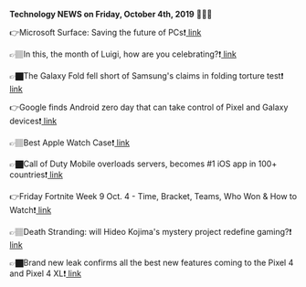 <b>Technology NEWS on Friday, October 4th, 2019</b> 📡📡📡 

👉Microsoft Surface: Saving the future of PCs❗️<a href='https://www.google.com/url?rct=j&sa=t&url=https://www.computerworld.com/article/3444178/microsoft-surface-saving-the-future-of-pcs.html&ct=ga&cd=CAIyGmVjZmViYzNiZjFkNzQyNDM6Y29tOmVuOlVT&usg=AFQjCNF6Caqr8GWmp7VG-Kvh_a0a8RdkBw'> link</a>

👉🏽In this, the month of Luigi, how are you celebrating?❗️<a href='https://www.google.com/url?rct=j&sa=t&url=https://venturebeat.com/2019/10/04/month-of-luigi/&ct=ga&cd=CAIyGmVjZmViYzNiZjFkNzQyNDM6Y29tOmVuOlVT&usg=AFQjCNFloi27BijDNyrqQeybN3F0t2f9ig'> link</a>

👉🏿The Galaxy Fold fell short of Samsung's claims in folding torture test❗️<a href='https://www.google.com/url?rct=j&sa=t&url=https://www.theverge.com/2019/10/4/20898484/samsung-galaxy-fold-folding-test-failure-durability&ct=ga&cd=CAIyGmVjZmViYzNiZjFkNzQyNDM6Y29tOmVuOlVT&usg=AFQjCNH65mABU1p8bfajgumRbudYEgGQ4g'> link</a>

👉Google finds Android zero day that can take control of Pixel and Galaxy devices❗️<a href='https://www.google.com/url?rct=j&sa=t&url=https://www.theverge.com/2019/10/4/20898460/android-security-vulnerability-project-zero-pixel-galaxy-huawei-xiaomi&ct=ga&cd=CAIyGmVjZmViYzNiZjFkNzQyNDM6Y29tOmVuOlVT&usg=AFQjCNHvxHlsbRj8rAspHemZ8lcxXaI1wQ'> link</a>

👉🏽Best Apple Watch Case❗️<a href='https://www.google.com/url?rct=j&sa=t&url=https://bgr.com/2019/10/04/best-apple-watch-case/&ct=ga&cd=CAIyGmVjZmViYzNiZjFkNzQyNDM6Y29tOmVuOlVT&usg=AFQjCNGZ24QZuFMMRmrxfUb00xh5V1whxA'> link</a>

👉🏿Call of Duty Mobile overloads servers, becomes #1 iOS app in 100+ countries❗️<a href='https://www.google.com/url?rct=j&sa=t&url=https://9to5mac.com/2019/10/04/1-ios-app/&ct=ga&cd=CAIyGmVjZmViYzNiZjFkNzQyNDM6Y29tOmVuOlVT&usg=AFQjCNFRkq2eZY4uqSVGXhfQJhE58kIyag'> link</a>

👉Friday Fortnite Week 9 Oct. 4 - Time, Bracket, Teams, Who Won & How to Watch❗️<a href='https://www.google.com/url?rct=j&sa=t&url=https://www.newsweek.com/friday-fortnite-week-9-time-bracket-teams-who-won-october-watch-1463183&ct=ga&cd=CAIyGmVjZmViYzNiZjFkNzQyNDM6Y29tOmVuOlVT&usg=AFQjCNEVtx4WxKgPRXMZFMjY0uMp6qjBxQ'> link</a>

👉🏽Death Stranding: will Hideo Kojima's mystery project redefine gaming?❗️<a href='https://www.google.com/url?rct=j&sa=t&url=https://www.theguardian.com/games/2019/oct/04/death-stranding-hideo-kojima-bionic-woman-guillermo-del-toro&ct=ga&cd=CAIyGmVjZmViYzNiZjFkNzQyNDM6Y29tOmVuOlVT&usg=AFQjCNEM1YUq2MGfclnUhRnSCR7I4x5C_Q'> link</a>

👉🏿Brand new leak confirms all the best new features coming to the Pixel 4 and Pixel 4 XL❗️<a href='https://www.google.com/url?rct=j&sa=t&url=https://bgr.com/2019/10/04/pixel-4-leaks-confirmed-in-official-pixel-tips-app-update/&ct=ga&cd=CAIyGmVjZmViYzNiZjFkNzQyNDM6Y29tOmVuOlVT&usg=AFQjCNF216_u2uzTzAU1oGTyYCYfI1HjGw'> link</a>

